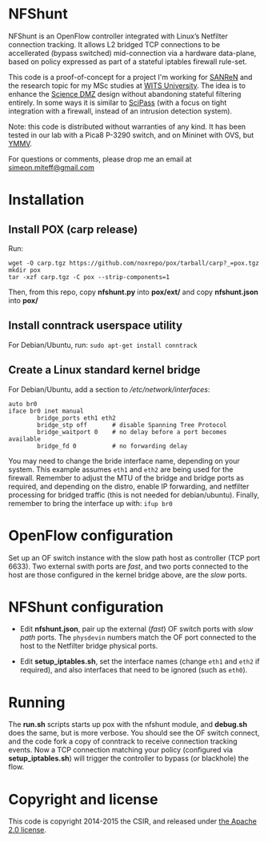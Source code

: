 # NFShunt
NFShunt is an OpenFlow controller integrated with Linux’s Netfilter connection tracking. It allows L2 bridged TCP connections to be accellerated (bypass switched) mid-connection via a hardware data-plane, based on policy expressed as part of a stateful iptables firewall rule-set.

This code is a proof-of-concept for a project I'm working for [SANReN](http://www.sanren.ac.za) and  the research topic for my MSc studies at [WITS University](http://www.wits.ac.za). The idea is to enhance the [Science DMZ](https://fasterdata.es.net/science-dmz/) design without abandoning stateful filtering entirely. In some ways it is similar to [SciPass](http://globalnoc.iu.edu/sdn/scipass.html) (with a focus on tight integration with a firewall, instead of an intrusion detection system).

Note: this code is distributed without warranties of any kind. It has been tested in our lab with a Pica8 P-3290 switch, and on Mininet with OVS, but [YMMV](http://en.wiktionary.org/wiki/your_mileage_may_vary).

For questions or comments, please drop me an email at <simeon.miteff@gmail.com>

# Installation

## Install POX (carp release)
Run:
```
wget -O carp.tgz https://github.com/noxrepo/pox/tarball/carp?_=pox.tgz
mkdir pox
tar -xzf carp.tgz -C pox --strip-components=1
```

Then, from this repo, copy **nfshunt.py** into **pox/ext/** and copy **nfshunt.json** into **pox/**
 
## Install conntrack userspace utility
For Debian/Ubuntu, run: `sudo apt-get install conntrack`

## Create a Linux standard kernel bridge
For Debian/Ubuntu, add a section to */etc/network/interfaces*:
```
auto br0
iface br0 inet manual
        bridge_ports eth1 eth2
        bridge_stp off       # disable Spanning Tree Protocol
        bridge_waitport 0    # no delay before a port becomes available
        bridge_fd 0          # no forwarding delay
```

You may need to change the bride interface name, depending on your system. This example assumes `eth1` and `eth2` are being used for the firewall. Remember to adjust the MTU of the bridge and bridge ports as required, and depending on the distro, enable IP forwarding, and netfilter processing for bridged traffic (this is not needed for debian/ubuntu). Finally, remember to bring the interface up with: `ifup br0`

# OpenFlow configuration

Set up an OF switch instance with the slow path host as controller (TCP port 6633). Two external swith ports are *fast*, and two ports connected to the host are those configured in the kernel bridge above, are the *slow* ports.

# NFShunt configuration

* Edit **nfshunt.json**, pair up the external (*fast*) OF switch ports with *slow path* ports. The `physdevin` numbers match the OF port connected to the host to the Netfilter bridge physical ports.

* Edit **setup_iptables.sh**, set the interface names (change `eth1` and `eth2` if required), and also interfaces that need to be ignored (such as `eth0`).

# Running

The **run.sh** scripts starts up pox with the nfshunt module, and **debug.sh** does the same, but is more verbose. You should see the OF switch connect, and the code fork a copy of conntrack to receive connection tracking events. Now a TCP connection matching your policy (configured via **setup_iptables.sh**) will trigger the controller to bypass (or blackhole) the flow.

# Copyright and license
This code is copyright 2014-2015 the CSIR, and released under [the Apache 2.0 license](LICENSE).